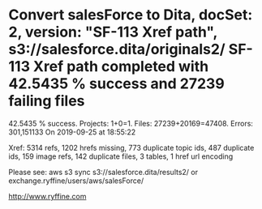 # Convert salesForce to Dita, docSet: 2, version: "SF-113 Xref path", s3://salesforce.dita/originals2/ SF-113 Xref path completed with 42.5435 % success and 27239 failing files

42.5435 % success. Projects: 1+0=1.  Files: 27239+20169=47408. Errors: 301,151133  On 2019-09-25 at 18:55:22

Xref: 5314 refs, 1202 hrefs missing, 773 duplicate topic ids, 487 duplicate ids, 159 image refs, 142 duplicate files, 3 tables, 1 href url encoding

Please see: aws s3 sync s3://salesforce.dita/results2/ or exchange.ryffine/users/aws/salesForce/

http://www.ryffine.com
